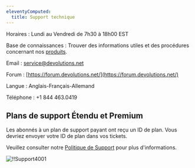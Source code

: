 ```yaml
---
eleventyComputed:
  title: Support technique
---
```

Horaires : Lundi au Vendredi de 7h30 à 18h00 EST

Base de connaissances : Trouver des informations utiles et des procédures concernant nos [produits](/hub/kb/).

Email : [service@devolutions.net](mailto:service@devolutions.net)

Forum : [https://forum.devolutions.net/](https://forum.devolutions.net/)

Langue : Anglais-Français-Allemand

Téléphone : +1 844 463.0419

## Plans de support Étendu et Premium
Les abonnés à un plan de support payant ont reçu un ID de plan. Vous devriez envoyer votre ID de plan dans vos tickets.

Veuillez consulter notre [Politique de Support](https://cdn.devolutions.net/documents/legal/eula/support-level-addendum-en.pdf) pour plus d'informations.

![!!Support4001](https://cdnweb.devolutions.net/docs/docs_en_hub_Support4001.png)
